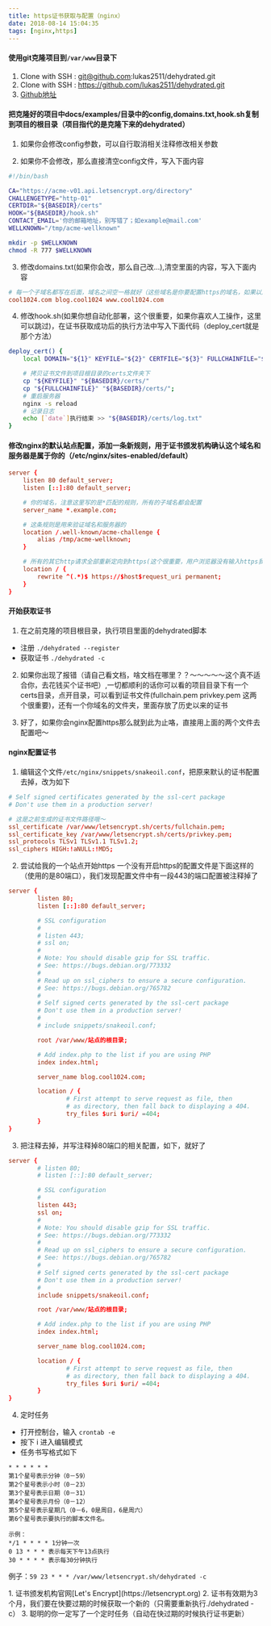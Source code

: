 ```yaml
---
title: https证书获取与配置（nginx）
date: 2018-08-14 15:04:35
tags: [nginx,https]
---
```


#### 使用git克隆项目到`/var/www`目录下
1. Clone with SSH : git@github.com:lukas2511/dehydrated.git
2. Clone with SSH : https://github.com/lukas2511/dehydrated.git
3. [Github地址](https://github.com/lukas2511/dehydrated)

#### 把克隆好的项目中docs/examples/目录中的config,domains.txt,hook.sh复制到项目的根目录（项目指代的是克隆下来的dehydrated）
1. 如果你会修改config参数，可以自行取消相关注释修改相关参数

2. 如果你不会修改，那么直接清空config文件，写入下面内容
```bash
#!/bin/bash

CA="https://acme-v01.api.letsencrypt.org/directory"
CHALLENGETYPE="http-01"
CERTDIR="${BASEDIR}/certs"
HOOK="${BASEDIR}/hook.sh"
CONTACT_EMAIL='你的邮箱地址，别写错了；如example@mail.com'
WELLKNOWN="/tmp/acme-wellknown"

mkdir -p $WELLKNOWN
chmod -R 777 $WELLKNOWN
```

3. 修改domains.txt(如果你会改，那么自己改...),清空里面的内容，写入下面内容
```conf
# 每一个子域名都写在后面，域名之间空一格就好（这些域名是你要配置https的域名，如果以后多了，可以继续后面加）
cool1024.com blog.cool1024 www.cool1024.com

```

4. 修改hook.sh(如果你想自动化部署，这个很重要，如果你喜欢人工操作，这里可以跳过)，在证书获取成功后的执行方法中写入下面代码（deploy_cert就是那个方法）
```bash
deploy_cert() {
    local DOMAIN="${1}" KEYFILE="${2}" CERTFILE="${3}" FULLCHAINFILE="${4}" CHAINFILE="${5}" TIMESTAMP="${6}"

    # 拷贝证书文件到项目根目录的certs文件夹下
    cp "${KEYFILE}" "${BASEDIR}/certs/"
    cp "${FULLCHAINFILE}" "${BASEDIR}/certs/";
    # 重启服务器
    nginx -s reload
    # 记录日志
    echo [`date`]执行结束 >> "${BASEDIR}/certs/log.txt"
}
```

#### 修改nginx的默认站点配置，添加一条新规则，用于证书颁发机构确认这个域名和服务器是属于你的（/etc/nginx/sites-enabled/default）
```conf
server {
    listen 80 default_server;
    listen [::]:80 default_server;

    # 你的域名，注意这里写的是*匹配的规则，所有的子域名都会配置
    server_name *.example.com;

    # 这条规则是用来验证域名和服务器的
    location /.well-known/acme-challenge {
        alias /tmp/acme-wellknown;
    }

    # 所有的其它http请求全部重新定向到https(这个很重要，用户浏览器没有输入https我们要重定向到https的站点)
    location / {
        rewrite ^(.*)$ https://$host$request_uri permanent;
    }
}
```

#### 开始获取证书
1. 在之前克隆的项目根目录，执行项目里面的dehydrated脚本
 * 注册 `./dehydrated --register`
 * 获取证书 `./dehydrated -c`

2. 如果你出现了报错（请自己看文档，啥文档在哪里？？～～～～～这个真不适合你，去花钱买个证书吧）,一切都顺利的话你可以看的项目目录下有一个certs目录，点开目录，可以看到证书文件(fullchain.pem  privkey.pem 这两个很重要)，还有一个你域名的文件夹，里面存放了历史以来的证书

3. 好了，如果你会nginx配置https那么就到此为止咯，直接用上面的两个文件去配置吧～


#### nginx配置证书
1. 编辑这个文件`/etc/nginx/snippets/snakeoil.conf`，把原来默认的证书配置去掉，改为如下
```conf
# Self signed certificates generated by the ssl-cert package
# Don't use them in a production server!

# 这是之前生成的证书文件路径哦～
ssl_certificate /var/www/letsencrypt.sh/certs/fullchain.pem;
ssl_certificate_key /var/www/letsencrypt.sh/certs/privkey.pem;
ssl_protocols TLSv1 TLSv1.1 TLSv1.2;
ssl_ciphers HIGH:!aNULL:!MD5;
```

2. 尝试给我的一个站点开始https
一个没有开启https的配置文件是下面这样的（使用的是80端口），我们发现配置文件中有一段443的端口配置被注释掉了
```conf
server {
        listen 80;
        listen [::]:80 default_server;

        # SSL configuration
        #
        # listen 443;
        # ssl on;
        #
        # Note: You should disable gzip for SSL traffic.
        # See: https://bugs.debian.org/773332
        #
        # Read up on ssl_ciphers to ensure a secure configuration.
        # See: https://bugs.debian.org/765782
        #
        # Self signed certs generated by the ssl-cert package
        # Don't use them in a production server!
        #
        # include snippets/snakeoil.conf;

        root /var/www/站点的根目录;

        # Add index.php to the list if you are using PHP
        index index.html;

        server_name blog.cool1024.com;

        location / {
                # First attempt to serve request as file, then
                # as directory, then fall back to displaying a 404.
                try_files $uri $uri/ =404;
        }
}
```
3. 把注释去掉，并写注释掉80端口的相关配置，如下，就好了
```conf
server {
        # listen 80;
        # listen [::]:80 default_server;

        # SSL configuration
        #
        listen 443;
        ssl on;
        #
        # Note: You should disable gzip for SSL traffic.
        # See: https://bugs.debian.org/773332
        #
        # Read up on ssl_ciphers to ensure a secure configuration.
        # See: https://bugs.debian.org/765782
        #
        # Self signed certs generated by the ssl-cert package
        # Don't use them in a production server!
        #
        include snippets/snakeoil.conf;

        root /var/www/站点的根目录;

        # Add index.php to the list if you are using PHP
        index index.html;

        server_name blog.cool1024.com;

        location / {
                # First attempt to serve request as file, then
                # as directory, then fall back to displaying a 404.
                try_files $uri $uri/ =404;
        }
}
```

4. 定时任务
 * 打开控制台，输入 `crontab -e`
 * 按下 i 进入编辑模式
 * 任务书写格式如下
 ```
 * * * * * *
第1个星号表示分钟（0－59）
第2个星号表示小时（0－23）
第3个星号表示日期（0－31）
第4个星号表示月份（0－12）
第5个星号表示星期几（0－6，0是周日，6是周六）
第6个星号表示要执行的脚本文件名。

示例：
*/1 * * * * 1分钟一次
0 13 * * * 表示每天下午13点执行
30 * * * * 表示每30分钟执行
 ```
例子：`59 23 * * * /var/www/letsencrypt.sh/dehydrated -c`
<div class="tip">
1. 证书颁发机构官网[Let's Encrypt](https://letsencrypt.org)
2. 证书有效期为3个月，我们要在快要过期的时候获取一个新的（只需要重新执行./dehydrated -c）
3. 聪明的你一定写了一个定时任务（自动在快过期的时候执行证书更新）
</div>



